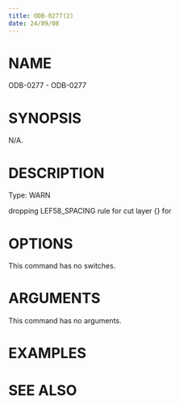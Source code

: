 ```yaml
---
title: ODB-0277(2)
date: 24/09/08
---
```


# NAME

ODB-0277 - ODB-0277

# SYNOPSIS

N/A.

# DESCRIPTION

Type: WARN

dropping LEF58_SPACING rule for cut layer {} for

# OPTIONS

This command has no switches.

# ARGUMENTS

This command has no arguments.

# EXAMPLES

# SEE ALSO

